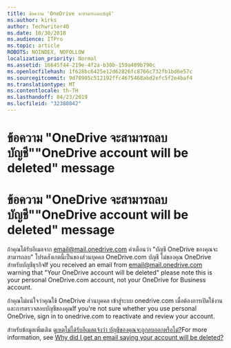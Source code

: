 ```yaml
---
title: ข้อความ 'OneDrive จะสามารถลบบัญชี'
ms.author: kirks
author: Techwriter40
ms.date: 10/30/2018
ms.audience: ITPro
ms.topic: article
ROBOTS: NOINDEX, NOFOLLOW
localization_priority: Normal
ms.assetid: 16645f44-219e-4f2a-b30b-159a409b790c
ms.openlocfilehash: 1f628bc6425e12d62826fc8766c732fb1bd6e57c
ms.sourcegitcommit: 9d78905c512192ffc4675468abd2efc5f2e4baf4
ms.translationtype: MT
ms.contentlocale: th-TH
ms.lasthandoff: 04/23/2019
ms.locfileid: "32388042"
---
```

# <a name="onedrive-account-will-be-deleted-message"></a><span data-ttu-id="b6d5f-102">ข้อความ "OneDrive จะสามารถลบบัญชี"</span><span class="sxs-lookup"><span data-stu-id="b6d5f-102">"OneDrive account will be deleted" message</span></span>

# <a name="onedrive-account-will-be-deleted-message"></a><span data-ttu-id="b6d5f-103">ข้อความ "OneDrive จะสามารถลบบัญชี"</span><span class="sxs-lookup"><span data-stu-id="b6d5f-103">"OneDrive account will be deleted" message</span></span>

<span data-ttu-id="b6d5f-104">ถ้าคุณได้รับอีเมลจาก email@mail.onedrive.com คำเตือนว่า "บัญชี OneDrive ของคุณจะสามารถลบ" โปรดสังเกตนี้เป็นของส่วนบุคคล OneDrive.com บัญชี ไม่ของคุณ OneDrive สำหรับบัญชีธุรกิจ</span><span class="sxs-lookup"><span data-stu-id="b6d5f-104">If you received an email from email@mail.onedrive.com warning that "Your OneDrive account will be deleted" please note this is your personal OneDrive.com account, not your OneDrive for Business account.</span></span> 
  
<span data-ttu-id="b6d5f-105">ถ้าคุณไม่แน่ใจว่าคุณใช้ OneDrive ส่วนบุคคล เข้าสู่ระบบ onedrive.com เมื่อต้องการเปิดใช้งาน และการตรวจสอบบัญชีของคุณ</span><span class="sxs-lookup"><span data-stu-id="b6d5f-105">If you're not sure whether you use personal OneDrive, sign in to onedrive.com to reactivate and review your account.</span></span>
  
<span data-ttu-id="b6d5f-106">สำหรับข้อมูลเพิ่มเติม ดู[เหตุไม่ได้รับอีเมลแจ้งว่า บัญชีของคุณจะถูกลบออกหรือไม่?](https://go.microsoft.com/fwlink/?linkid=2036151&amp;clcid=0x409)</span><span class="sxs-lookup"><span data-stu-id="b6d5f-106">For more information, see [Why did I get an email saying your account will be deleted?](https://go.microsoft.com/fwlink/?linkid=2036151&amp;clcid=0x409)</span></span>
  

